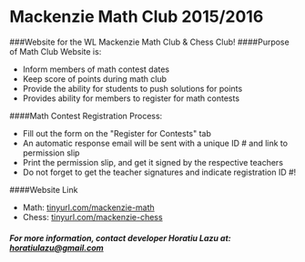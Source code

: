 # Mackenzie Math Club 2015/2016
###Website for the WL Mackenzie Math Club & Chess Club!
####Purpose of Math Club Website is:
* Inform members of math contest dates
* Keep score of points during math club
* Provide the ability for students to push solutions for points
* Provides ability for members to register for math contests

####Math Contest Registration Process:
* Fill out the form on the "Register for Contests" tab
* An automatic response email will be sent with a unique ID # and link to permission slip
* Print the permission slip, and get it signed by the respective teachers
* Do not forget to get the teacher signatures and indicate registration ID #!

####Website Link 
* Math: [tinyurl.com/mackenzie-math](http://www.tinyurl.com/math-mackenzie)
* Chess: [tinyurl.com/mackenzie-chess](http://www.tinyurl.com/mackenzie-chess)

##### For more information, contact developer Horatiu Lazu at: horatiulazu@gmail.com